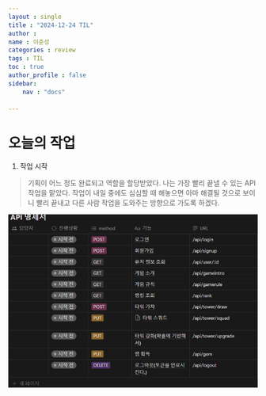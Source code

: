 ```yaml
---
layout : single
title : "2024-12-24 TIL"
author : 
name : 이준성
categories : review
tags : TIL
toc : true
author_profile : false
sidebar:
    nav : "docs"

---
```


# 오늘의 작업

1. 작업 시작
> 기획이 어느 정도 완료되고 역할을 할당받았다. 나는 가장 빨리 끝낼 수 있는 API 작업을 맡았다. 작업이 내일 중에도 심심할 때 해놓으면 아마 해결될 것으로 보이니 빨리 끝내고 다른 사람 작업을 도와주는 방향으로 가도록 하겠다.

![이미지](/assets/images/towerdefence/towerdefence_api2.png)
